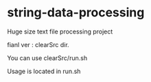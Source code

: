 # string-data-processing

Huge size text file processing project

fianl ver : clearSrc dir.

You can use clearSrc/run.sh

Usage is located in run.sh
